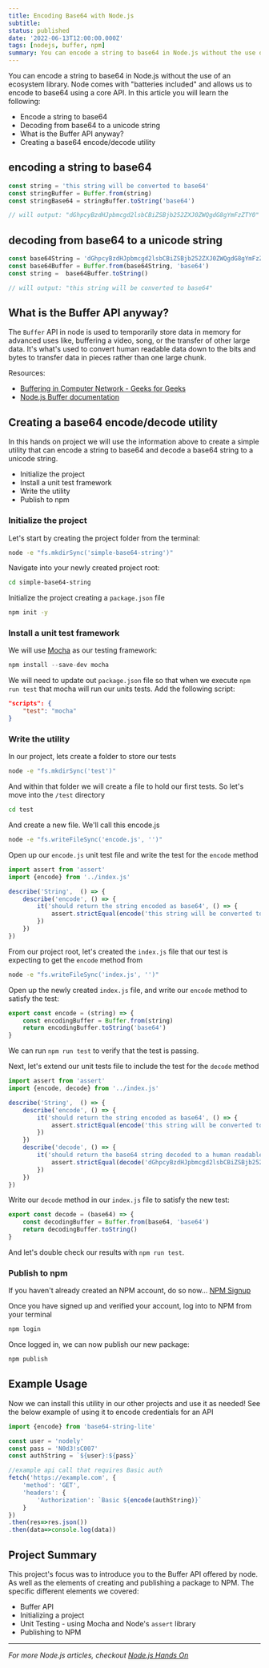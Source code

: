 ```yaml
---
title: Encoding Base64 with Node.js
subtitle: 
status: published
date: '2022-06-13T12:00:00.000Z'
tags: [nodejs, buffer, npm]
summary: You can encode a string to base64 in Node.js without the use of an ecosystem library. Node comes with "batteries included" and allows us to encode to base64 using a core API
---
```

You can encode a string to base64 in Node.js without the use of an ecosystem library. Node comes with "batteries included" and allows us to encode to base64 using a core API. In this article you will learn the following:
- Encode a string to base64
- Decoding from base64 to a unicode string
- What is the Buffer API anyway?
- Creating a base64 encode/decode utility

## encoding a string to base64
```javascript
const string = 'this string will be converted to base64'
const stringBuffer = Buffer.from(string)
const stringBase64 = stringBuffer.toString('base64')

// will output: "dGhpcyBzdHJpbmcgd2lsbCBiZSBjb252ZXJ0ZWQgdG8gYmFzZTY0"
```

## decoding from base64 to a unicode string
```javascript
const base64String = 'dGhpcyBzdHJpbmcgd2lsbCBiZSBjb252ZXJ0ZWQgdG8gYmFzZTY0'
const base64Buffer = Buffer.from(base64String, 'base64')
const string =  base64Buffer.toString()

// will output: "this string will be converted to base64"
```
## What is the Buffer API anyway?
The `Buffer` API in node is used to temporarily store data in memory for advanced uses like, buffering a video, song, or the transfer of other large data. It's what's used to convert human readable data down to the bits and bytes to transfer data in pieces rather than one large chunk.

Resources:
- [Buffering in Computer Network - Geeks for Geeks](https://www.geeksforgeeks.org/buffering-in-computer-network/)
- [Node.js Buffer documentation](https://nodejs.org/docs/latest-v15.x/api/buffer.html)

## Creating a base64 encode/decode utility

In this hands on project we will use the information above to create a simple utility that can encode a string to base64 and decode a base64 string to a unicode string.

- Initialize the project
- Install a unit test framework
- Write the utility
- Publish to npm

### Initialize the project

Let's start by creating the project folder from the terminal:
```sh
node -e "fs.mkdirSync('simple-base64-string')"
```

Navigate into your newly created project root:
```sh
cd simple-base64-string
```

Initialize the project creating a `package.json` file
```sh
npm init -y
```


### Install a unit test framework
We will use [Mocha](https://mochajs.org/) as our testing framework:
```javascript
npm install --save-dev mocha
```
We will need to update out `package.json` file so that when we execute `npm run test` that mocha will run our units tests. Add the following script:
```json
"scripts": {
    "test": "mocha"
}
```

### Write the utility

In our project, lets create a folder to store our tests
```sh
node -e "fs.mkdirSync('test')"
```
And within that folder we will create a file to hold our first tests. So let's move into the `/test` directory
```sh
cd test
```
And create a new file. We'll call this encode.js
```sh
node -e "fs.writeFileSync('encode.js', '')"
```

Open up our `encode.js` unit test file and write the test for the `encode` method
```javascript
import assert from 'assert'
import {encode} from '../index.js'

describe('String',  () => {
    describe('encode', () => {
        it('should return the string encoded as base64', () => {
            assert.strictEqual(encode('this string will be converted to base64'), 'dGhpcyBzdHJpbmcgd2lsbCBiZSBjb252ZXJ0ZWQgdG8gYmFzZTY0')
        })
    })
})
```
From our project root, let's created the `index.js` file that our test is expecting to get the `encode` method from
```sh
node -e "fs.writeFileSync('index.js', '')"
```

Open up the newly created `index.js` file, and write our `encode` method to satisfy the test:
```javascript
export const encode = (string) => {
    const encodingBuffer = Buffer.from(string)
    return encodingBuffer.toString('base64')
}
```

We can run `npm run test` to verify that the test is passing.

Next, let's extend our unit tests file to include the test for the `decode` method
```javascript
import assert from 'assert'
import {encode, decode} from '../index.js'

describe('String',  () => {
    describe('encode', () => {
        it('should return the string encoded as base64', () => {
            assert.strictEqual(encode('this string will be converted to base64'), 'dGhpcyBzdHJpbmcgd2lsbCBiZSBjb252ZXJ0ZWQgdG8gYmFzZTY0')
        })
    })
    describe('decode', () => {
        it('should return the base64 string decoded to a human readable string', () => {
            assert.strictEqual(decode('dGhpcyBzdHJpbmcgd2lsbCBiZSBjb252ZXJ0ZWQgdG8gYmFzZTY0'), 'this string will be converted to base64')
        })
    })
})
```

Write our `decode` method in our `index.js` file to satisfy the new test:
```javascript
export const decode = (base64) => {
    const decodingBuffer = Buffer.from(base64, 'base64')
    return decodingBuffer.toString()
}
```

And let's double check our results with `npm run test`.

### Publish to npm
If you haven't already created an NPM account, do so now... [NPM Signup](https://www.npmjs.com/signup)

Once you have signed up and verified your account, log into to NPM from your terminal
```javascript
npm login
```
Once logged in, we can now publish our new package:
```javascript
npm publish
```


## Example Usage
Now we can install this utility in our other projects and use it as needed! See the below example of using it to encode credentials for an API 

```javascript
import {encode} from 'base64-string-lite'

const user = 'nodely'
const pass = 'N0d3!sC007'
const authString = `${user}:${pass}`

//example api call that requires Basic auth
fetch('https://example.com', {
    'method': 'GET',
    'headers': {
        'Authorization': `Basic ${encode(authString)}`
    }
})
.then(res=>res.json())
.then(data=>console.log(data))
```

## Project Summary

This project's focus was to introduce you to the Buffer API offered by node. As well as the elements of creating and publishing a package to NPM. The specific different elements we covered:
- Buffer API
- Initializing a project
- Unit Testing - using Mocha and Node's `assert` library
- Publishing to NPM

___

*For more Node.js articles, checkout [Node.js Hands On](/posts/node-js-hands-on)*